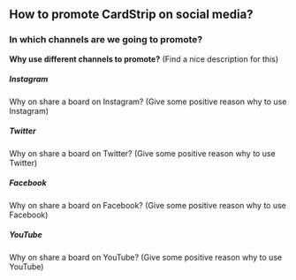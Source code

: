 ## How to promote CardStrip on social media?

### In which channels are we going to promote?

**Why use different channels to promote?** (Find a nice description for this)



##### Instagram

Why on share a board on Instagram? (Give some positive reason why to use Instagram)

##### Twitter

Why on share a board on Twitter? (Give some positive reason why to use Twitter)

##### Facebook

Why on share a board on Facebook? (Give some positive reason why to use Facebook)

##### YouTube

Why on share a board on YouTube? (Give some positive reason why to use YouTube)